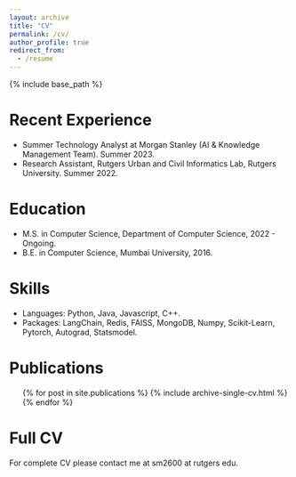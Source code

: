 ```yaml
---
layout: archive
title: "CV"
permalink: /cv/
author_profile: true
redirect_from:
  - /resume
---
```


{% include base_path %}

Recent Experience
======
* Summer Technology Analyst at Morgan Stanley (AI & Knowledge Management Team). Summer 2023.
* Research Assistant, Rutgers Urban and Civil Informatics Lab, Rutgers University. Summer 2022. 


Education
======
* M.S. in Computer Science, Department of Computer Science, 2022 - Ongoing.
* B.E. in Computer Science, Mumbai University, 2016.


Skills
======
* Languages: Python, Java, Javascript, C++.
* Packages: LangChain, Redis, FAISS, MongoDB, Numpy, Scikit-Learn, Pytorch, Autograd, Statsmodel.


Publications
======
  <ul>{% for post in site.publications %}
    {% include archive-single-cv.html %}
  {% endfor %}</ul>
  
Full CV
======
For complete CV please contact me at sm2600 at rutgers edu.

<!--   
Talks
======
  <ul>{% for post in site.talks %}
    {% include archive-single-talk-cv.html %}
  {% endfor %}</ul>
  
Teaching
======
  <ul>{% for post in site.teaching %}
    {% include archive-single-cv.html %}
  {% endfor %}</ul> -->
  

